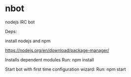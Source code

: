 # nbot
nodejs IRC bot

Deps:

install nodejs and npm

https://nodejs.org/en/download/package-manager/


Installs dependent modules
Run: npm install

Start bot with first time configuration wizard:
Run: npm start
